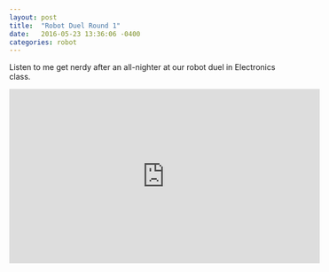 ```yaml
---
layout: post
title:  "Robot Duel Round 1"
date:   2016-05-23 13:36:06 -0400
categories: robot
---
```

Listen to me get nerdy after an all-nighter at our robot duel in Electronics class.
<iframe width="560" height="315" src="https://www.youtube.com/embed/5qnGDAHMPkQ" frameborder="0" allowfullscreen></iframe>
